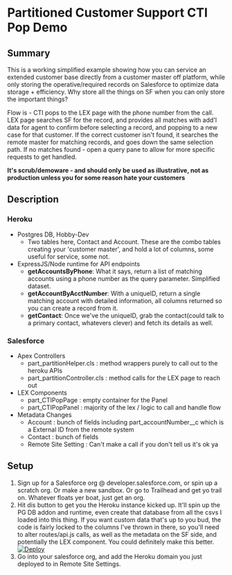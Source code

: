 # Partitioned Customer Support CTI Pop Demo

## Summary
This is a working simplified example showing how you can service an extended customer base directly from a customer master off platform, while only storing the operative/required records on Salesforce to optimize data storage + efficiency. Why store all the things on SF when you can only store the important things? 

Flow is - CTI pops to the LEX page with the phone number from the call. LEX page searches SF for the record, and provides all matches with add'l data for agent to confirm before selecting a record, and popping to a new case for that customer. If the correct customer isn't found, it searches the remote master for matching records, and goes down the same selection path. If no matches found - open a query pane to allow for more specific requests to get handled.

**It's scrub/demoware - and should only be used as illustrative, not as production unless you for some reason hate your customers**

## Description
### Heroku
- Postgres DB, Hobby-Dev
  - Two tables here, Contact and Account. These are the combo tables creating your 'customer master', and hold a lot of columns, some useful for service, some not.
- ExpressJS/Node runtime for API endpoints
    - **getAccountsByPhone**: What it says, return a list of matching accounts using a phone number as the query parameter. Simplified dataset.
    - **getAccountByAcctNumber**: With a uniqueID, return a single matching account with detailed information, all columns returned so you can create a record from it.
    - **getContact**: Once we've the uniqueID, grab the contact(could talk to a primary contact, whatevers clever) and fetch its details as well.

### Salesforce
- Apex Controllers
    - part_partitionHelper.cls : method wrappers purely to call out to the heroku APIs
    - part_partitionController.cls : method calls for the LEX page to reach out
- LEX Components
    - part_CTIPopPage : empty container for the Panel
    - part_CTIPopPanel : majority of the lex / logic to call and handle flow
- Metadata Changes
    - Account : bunch of fields including part_accountNumber__c which is a External ID from the remote system
    - Contact : bunch of fields
    - Remote Site Setting : Can't make a call if you don't tell us it's ok ya

## Setup
 1. Sign up for a Salesforce org @ developer.salesforce.com, or spin up a scratch org. Or make a new sandbox. Or go to Trailhead and get yo trail on. Whatever floats yer boat, just get an org.
 2. Hit dis button to get you the Heroku instance kicked up. It'll spin up the PG DB addon and runtime, even create that database from all the csvs I loaded into this thing. If you want custom data that's up to you bud, the code is fairly locked to the columns I've thrown in there, so you'll need to alter routes/api.js calls, as well as the metadata on the SF side, and potentially the LEX component. You could definitely make this better.  [![Deploy](https://www.herokucdn.com/deploy/button.svg)](https://heroku.com/deploy)
 3. Go into your salesforce org, and add the Heroku domain you just deployed to in Remote Site Settings.

 